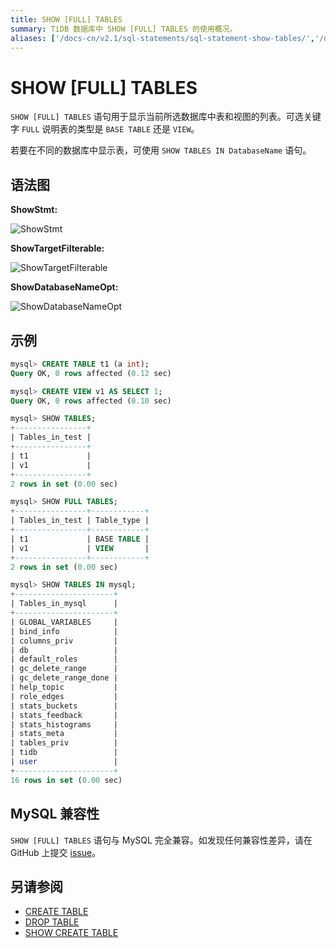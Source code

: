 ```yaml
---
title: SHOW [FULL] TABLES
summary: TiDB 数据库中 SHOW [FULL] TABLES 的使用概况。
aliases: ['/docs-cn/v2.1/sql-statements/sql-statement-show-tables/','/docs-cn/v2.1/reference/sql/statements/show-tables/']
---
```


# SHOW [FULL] TABLES

`SHOW [FULL] TABLES` 语句用于显示当前所选数据库中表和视图的列表。可选关键字 `FULL` 说明表的类型是 `BASE TABLE` 还是 `VIEW`。

若要在不同的数据库中显示表，可使用 `SHOW TABLES IN DatabaseName` 语句。

## 语法图

**ShowStmt:**

![ShowStmt](https://download.pingcap.com/images/docs-cn/sqlgram/ShowStmt.png)

**ShowTargetFilterable:**

![ShowTargetFilterable](https://download.pingcap.com/images/docs-cn/sqlgram/ShowTargetFilterable.png)

**ShowDatabaseNameOpt:**

![ShowDatabaseNameOpt](https://download.pingcap.com/images/docs-cn/sqlgram/ShowDatabaseNameOpt.png)

## 示例

```sql
mysql> CREATE TABLE t1 (a int);
Query OK, 0 rows affected (0.12 sec)

mysql> CREATE VIEW v1 AS SELECT 1;
Query OK, 0 rows affected (0.10 sec)

mysql> SHOW TABLES;
+----------------+
| Tables_in_test |
+----------------+
| t1             |
| v1             |
+----------------+
2 rows in set (0.00 sec)

mysql> SHOW FULL TABLES;
+----------------+------------+
| Tables_in_test | Table_type |
+----------------+------------+
| t1             | BASE TABLE |
| v1             | VIEW       |
+----------------+------------+
2 rows in set (0.00 sec)

mysql> SHOW TABLES IN mysql;
+----------------------+
| Tables_in_mysql      |
+----------------------+
| GLOBAL_VARIABLES     |
| bind_info            |
| columns_priv         |
| db                   |
| default_roles        |
| gc_delete_range      |
| gc_delete_range_done |
| help_topic           |
| role_edges           |
| stats_buckets        |
| stats_feedback       |
| stats_histograms     |
| stats_meta           |
| tables_priv          |
| tidb                 |
| user                 |
+----------------------+
16 rows in set (0.00 sec)
```

## MySQL 兼容性

`SHOW [FULL] TABLES` 语句与 MySQL 完全兼容。如发现任何兼容性差异，请在 GitHub 上提交 [issue](https://github.com/pingcap/tidb/issues/new/choose)。

## 另请参阅

* [CREATE TABLE](/sql-statements/sql-statement-create-table.md)
* [DROP TABLE](/sql-statements/sql-statement-drop-table.md)
* [SHOW CREATE TABLE](/sql-statements/sql-statement-show-create-table.md)
